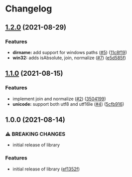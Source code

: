 # Changelog

## [1.2.0](https://www.github.com/bcoe/path-buffer/compare/v1.1.0...v1.2.0) (2021-08-29)


### Features

* **dirname:** add support for windows paths ([#5](https://www.github.com/bcoe/path-buffer/issues/5)) ([11c8f19](https://www.github.com/bcoe/path-buffer/commit/11c8f199bf535ce91373bedbd10db226b06e84a3))
* **win32:** adds isAbsolute, join, normalize ([#7](https://www.github.com/bcoe/path-buffer/issues/7)) ([e5d585f](https://www.github.com/bcoe/path-buffer/commit/e5d585f26dc1443229696fc16757b8803fac1809))

## [1.1.0](https://www.github.com/bcoe/path-buffer/compare/v1.0.0...v1.1.0) (2021-08-15)


### Features

* implement join and normalize ([#2](https://www.github.com/bcoe/path-buffer/issues/2)) ([3504199](https://www.github.com/bcoe/path-buffer/commit/3504199a31f0d687779927f3fb2d63ea98d30c0b))
* **unicode:** support both utf8 and utf16le ([#4](https://www.github.com/bcoe/path-buffer/issues/4)) ([5cfb916](https://www.github.com/bcoe/path-buffer/commit/5cfb916c0a85cfa20230c92e02e18bc3502762b4))

## 1.0.0 (2021-08-14)


### ⚠ BREAKING CHANGES

* initial release of library

### Features

* initial release of library ([ef1352f](https://www.github.com/bcoe/path-buffer/commit/ef1352f59c07659434c8a787896a58a8d56f09d6))
